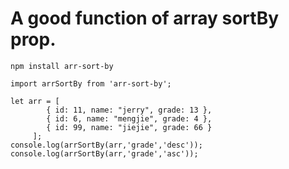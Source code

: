 # A good function of array sortBy prop.

```
npm install arr-sort-by
```

```
import arrSortBy from 'arr-sort-by';

let arr = [
        { id: 11, name: "jerry", grade: 13 },
        { id: 6, name: "mengjie", grade: 4 },
        { id: 99, name: "jiejie", grade: 66 }
     ];
console.log(arrSortBy(arr,'grade','desc'));
console.log(arrSortBy(arr,'grade','asc'));
```
